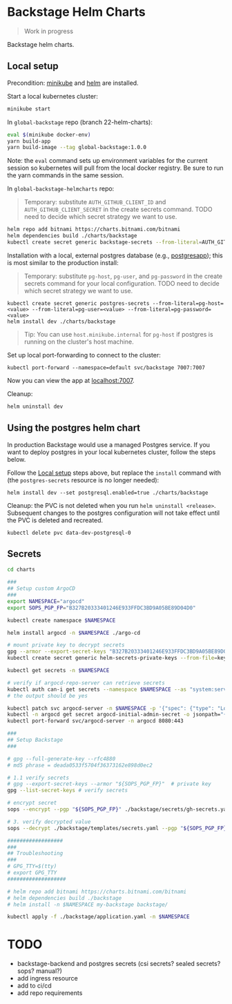 # Backstage Helm Charts

> Work in progress

Backstage helm charts.

## Local setup
Precondition: [minikube](https://minikube.sigs.k8s.io/docs/) and [helm](https://helm.sh/) are installed.

Start a local kubernetes cluster:
```sh
minikube start
```

In `global-backstage` repo (branch 22-helm-charts):
```sh
eval $(minikube docker-env)
yarn build-app
yarn build-image --tag global-backstage:1.0.0
```
Note: the `eval` command sets up environment variables for the current session so kubernetes will pull from the local docker registry.  Be sure to run the yarn commands in the same session.

In `global-backstage-helmcharts` repo:

> Temporary: substitute `AUTH_GITHUB_CLIENT_ID` and `AUTH_GITHUB_CLIENT_SECRET` in the create secrets command.  TODO need to decide which secret strategy we want to use.

```sh
helm repo add bitnami https://charts.bitnami.com/bitnami
helm dependencies build ./charts/backstage
kubectl create secret generic backstage-secrets --from-literal=AUTH_GITHUB_CLIENT_ID=<VALUE> --from-literal=AUTH_GITHUB_CLIENT_SECRET=<VALUE>
```

Installation with a local, external postgres database (e.g., [postgresapp](https://postgresapp.com/)); this is most similar to the production install:

> Temporary: substitute `pg-host`, `pg-user`, and `pg-password` in the create secrets command for your local configuration.  TODO need to decide which secret strategy we want to use.

```
kubectl create secret generic postgres-secrets --from-literal=pg-host=<value> --from-literal=pg-user=<value> --from-literal=pg-password=<value>
helm install dev ./charts/backstage
```

> Tip: You can use `host.minikube.internal` for `pg-host` if postgres is running on the cluster's host machine.

Set up local port-forwarding to connect to the cluster:
```
kubectl port-forward --namespace=default svc/backstage 7007:7007
```
Now you can view the app at [localhost:7007](http://localhost:7007/).

Cleanup:
```sh
helm uninstall dev
```

## Using the postgres helm chart
In production Backstage would use a managed Postgres service.  If you want to deploy postgres in your local kubernetes cluster, follow the steps below.

Follow the [Local setup](#local-setup) steps above, but replace the `install` command with (the `postgres-secrets` resource is no longer needed):
```
helm install dev --set postgresql.enabled=true ./charts/backstage
```

Cleanup: the PVC is not deleted when you run `helm uninstall <release>`.  Subsequent changes to the postgres configuration will not take effect until the PVC is deleted and recreated.
```
kubectl delete pvc data-dev-postgresql-0 
```

## Secrets
```bash
cd charts

### 
## Setup custom ArgoCD
###
export NAMESPACE="argocd"
export SOPS_PGP_FP="B327B20333401246E933FFDC3BD9A05BE89D04D0"

kubectl create namespace $NAMESPACE

helm install argocd -n $NAMESPACE ./argo-cd

# mount private key to decrypt secrets
gpg --armor --export-secret-keys "B327B20333401246E933FFDC3BD9A05BE89D04D0" > key.asc
kubectl create secret generic helm-secrets-private-keys --from-file=key.asc -n $NAMESPACE

kubectl get secrets -n $NAMESPACE

# verify if argocd-repo-server can retrieve secrets
kubectl auth can-i get secrets --namespace $NAMESPACE --as "system:serviceaccount:${NAMESPACE}:argocd-repo-server"
# the output should be yes

kubectl patch svc argocd-server -n $NAMESPACE -p '{"spec": {"type": "LoadBalancer"}}'
kubectl -n argocd get secret argocd-initial-admin-secret -o jsonpath="{.data.password}" | base64 -d; echo
kubectl port-forward svc/argocd-server -n argocd 8080:443

### 
## Setup Backstage
###

# gpg --full-generate-key --rfc4880
# md5 phrase = deada0533f5704f36373162e898d0ec2

# 1.1 verify secrets
# gpg --export-secret-keys --armor "${SOPS_PGP_FP}"  # private key
gpg --list-secret-keys # verify secrets

# encrypt secret
sops --encrypt --pgp "${SOPS_PGP_FP}" ./backstage/secrets/gh-secrets.yaml > ./backstage/templates/secrets.yaml

# 3. verify decrypted value
sops --decrypt ./backstage/templates/secrets.yaml --pgp "${SOPS_PGP_FP}"

##################
###
## Troubleshooting
###
# GPG_TTY=$(tty)
# export GPG_TTY
###################

# helm repo add bitnami https://charts.bitnami.com/bitnami
# helm dependencies build ./backstage
# helm install -n $NAMESPACE my-backstage backstage/

kubectl apply -f ./backstage/application.yaml -n $NAMESPACE
```

# TODO
- backstage-backend and postgres secrets (csi secrets? sealed secrets? sops? manual?)
- add ingress resource
- add to ci/cd
- add repo requirements
